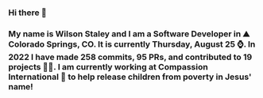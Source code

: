 ### Hi there 👋

### My name is Wilson Staley and I am a Software Developer in ⛰ Colorado Springs, CO.  It is currently Thursday, August 25 ⌚. In 2022 I have made 258 commits, 95 PRs, and contributed to 19 projects 👨‍💻. I am currently working at Compassion International 🏢 to help release children from poverty in Jesus' name!